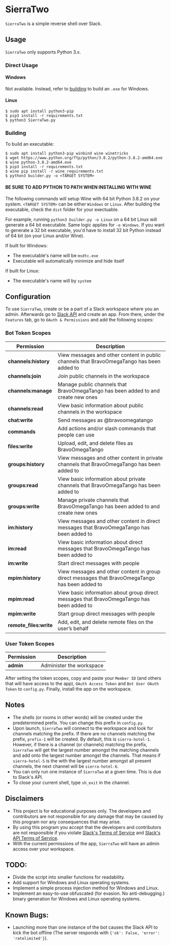 # SierraTwo
`SierraTwo` is a simple reverse shell over Slack.

## Usage
`SierraTwo` only supports Python 3.x. 

### Direct Usage
#### Windows
Not available. Instead, refer to [building](#building) to build an `.exe` for Windows.

#### Linux
```
$ sudo apt install python3-pip
$ pip3 install -r requirements.txt
$ python3 SierraTwo.py
```

### Building
To build an executable:

```
$ sudo apt install python3-pip winbind wine winetricks
$ wget https://www.python.org/ftp/python/3.8.2/python-3.8.2-amd64.exe
$ wine python-3.8.2-amd64.exe
$ pip3 install -r requirements.txt
$ wine pip install -r wine_requirements.txt
$ python3 builder.py -o <TARGET SYSTEM>
```

#### **BE SURE TO ADD PYTHON TO PATH WHEN INSTALLING WITH WINE**

The following commands will setup Wine with 64 bit Python 3.8.2 on your system. `<TARGET SYSTEM>` can be either 
`Windows` or `Linux`. After building the executable, check the `dist` folder for your exectuable.

For example, running `python3 builder.py -o Linux` on a 64 bit Linux will generate a 64 bit executable. Same logic 
applies for `-o Windows`. If you want to generate a 32 bit executable, you'd have to install 32 bit Python instead of 
64 bit (on your Linux and/or Wine).

If built for Windows:
- The executable's name will be `msdtc.exe`
- Executable will automatically minimize and hide itself

If built for Linux:
- The executable's name will by `system`

## Configuration
To use `SierraTwo`, create or be a part of a Slack workspace where you an admin. Afterwards go to 
[Slack API][Slack API] and create an app. From there, under the `Features` tab, go to `OAuth & Permissions` and add the 
following scopes:

### Bot Token Scopes
| Permission             | Description                                                                                     |
|------------------------|-------------------------------------------------------------------------------------------------|
| **channels:history**   | View messages and other content in public channels that BravoOmegaTango has been added to       |
| **channels:join**      | Join public channels in the workspace                                                           |
| **channels:manage**    | Manage public channels that BravoOmegaTango has been added to and create new ones               |
| **channels:read**      | View basic information about public channels in the workspace                                   |
| **chat:write**         | Send messages as @bravoomegatango                                                               |
| **commands**           | Add actions and/or slash commands that people can use                                           |
| **files:write**        | Upload, edit, and delete files as BravoOmegaTango                                               |
| **groups:history**     | View messages and other content in private channels that BravoOmegaTango has been added to      |
| **groups:read**        | View basic information about private channels that BravoOmegaTango has been added to            |
| **groups:write**       | Manage private channels that BravoOmegaTango has been added to and create new ones              |
| **im:history**         | View messages and other content in direct messages that BravoOmegaTango has been added to       |
| **im:read**            | View basic information about direct messages that BravoOmegaTango has been added to             |
| **im:write**           | Start direct messages with people                                                               |
| **mpim:history**       | View messages and other content in group direct messages that BravoOmegaTango has been added to |
| **mpim:read**          | View basic information about group direct messages that BravoOmegaTango has been added to       |
| **mpim:write**         | Start group direct messages with people                                                         |
| **remote_files:write** | Add, edit, and delete remote files on the user’s behalf                                         |

### User Token Scopes
| Permission | Description              |
|------------|--------------------------|
| **admin**  | Administer the workspace |

After setting the token scopes, copy and paste your `Member ID` (and others that will have access to the app), 
`OAuth Access Token` and `Bot User OAuth Token` to `config.py`. Finally, install the app on the workspace.

## Notes
- The shells (or rooms in other words) will be created under the predetermined prefix. You can change this prefix in 
`config.py`.
- Upon launch, `SierraTwo` will connect to the workspace and look for channels matching the prefix. If there are no 
channels matching the prefix, `prefix-1` will be created. By default, this is `sierra-hotel-1`. However, if there is a 
channel (or channels) matching the prefix, `SierraTwo` will get the largest number amongst the matching channels and 
add onto the largest number amongst the channels. That means if `sierra-hotel-5` is the with the largest number amongst 
all present channels, the next channel will be `sierra-hotel-6`.
- You can only run one instance of `SierraTwo` at a given time. This is due to Slack's API. 
- To close your current shell, type `sh_exit` in the channel.

## Disclaimers
- This project is for educational purposes only. The developers and contributors are not responsible for any damage 
that may be caused by this program nor any consequences that may arise.
- By using this program you accept that the developers and contributors are not responsible if you violate 
[Slack's Terms of Service][Slack ToS] and [Slack's API Terms of Service][Slack API ToS].
- With the current permissions of the app, `SierraTwo` will have an admin access over your workspace.

## TODO:
- Divide the script into smaller functions for readability.
- Add support for Windows and Linux operating systems.
- Implement a simple process injection method for Windows and Linux.
- Implement an easy-to-use obfuscated (for evasion. No anti-debugging.) binary generation for Windows and Linux 
operating systems.

## Known Bugs:
- Launching more than one instance of the bot causes the Slack API to kick the bot offline (The server responds with 
`{'ok': False, 'error': 'ratelimited'}`).

[Slack API]:      https://api.slack.com
[Slack ToS]:      https://slack.com/terms-of-service
[Slack API ToS]:  https://slack.com/terms-of-service/api

